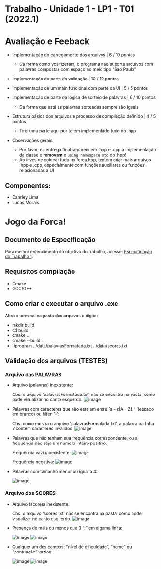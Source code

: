 # Trabalho - Unidade 1 - LP1 - T01 (2022.1)

# Avaliação e Feeback

- Implementação do carregamento dos arquivos |  6 / 10 pontos
  - Da forma como vcs fizeram, o programa não suporta arquivos com palavras compostas com espaço no meio tipo "Sao Paulo"

- Implementação de parte da validação | 10 / 10 pontos

- Implementação de um main funcional com parte da UI | 5 / 5 pontos

- Implementação de parte da lógica de sorteio de palavras | 6 / 10 pontos 
  - Da forma que está as palavras sorteadas sempre são iguais

- Estrutura básica dos arquivos e processo de compilação definido | 4 / 5 pontos
  - Tirei uma parte aqui por terem implementado tudo no .hpp

- Observações gerais
  - Por favor, na entrega final separem em .hpp e .cpp a implementação da classe e **removam** o `using namespace std` do .hpp!
  - Ao invés de colocar tudo no forca.hpp, tentem criar mais arquivos .hpp e .cpp, especialmente com funções auxiliares ou funções relacionadas a UI

## Componentes:
  - Danrley Lima
  - Lucas Morais
# Jogo da Forca!

## Documento de Especificação
Para melhor entendimento do objetivo do trabalho, acesse:
[Especificação do Trabalho 1](https://docs.google.com/document/d/1aa51VNLQ_jpZaEuGkMz2KE8feAkE48-TENZ9eqn48nk/edit?usp=sharing).

## Requisítos compilação
  - Cmake
  - GCC/G++

## Como criar e executar o arquivo .exe

Abra o terminal na pasta dos arquivos e digite:
  - mkdir build
  - cd build
  - cmake ..
  - cmake --build .
  - ./program ../data/palavrasFormatada.txt ../data/scores.txt

## Validação dos arquivos (TESTES)

### Arquivo das PALAVRAS
  - Arquivo (palavras) inexistente:

    Obs: o arquivo 'palavrasFormatada.txt' não se encontra na pasta, como pode visualizar no canto esquerdo.
    ![image](https://user-images.githubusercontent.com/86920019/165214668-1dd4b540-a2da-4009-b325-0c3cde4fec5a.png)
  
  - Palavras com caracteres que não estejam entre [a - z|A - Z], ‘ ‘(espaço em branco) ou hífen ‘-’:

    Obs: como mostra o arquivo 'palavrasFormatada.txt', a palavra na linha 7 contém caracteres inválidos.
    ![image](https://user-images.githubusercontent.com/86920019/165215271-c7ce5fea-6368-4b84-8a6c-87ccfbd31a20.png)

  - Palavras que não tenham sua frequência correspondente, ou a frequência não seja um número inteiro positivo:

    Frequência vazia/inexistente:
    ![image](https://user-images.githubusercontent.com/86920019/165217478-e545232e-22a8-4725-a66f-e86dd95c73cc.png)
    
    Frequência negativa:
    ![image](https://user-images.githubusercontent.com/86920019/165216931-0b98f2d2-7d81-4322-a446-09b91631e275.png)
  
  - Palavras com tamanho menor ou igual a 4:
  
    ![image](https://user-images.githubusercontent.com/86920019/165217720-a6341c3d-1c6b-430c-a4d5-8b2689b2ec16.png)
    
### Arquivo dos SCORES
  - Arquivo (scores) inexistente:

    Obs: o arquivo 'scores.txt' não se encontra na pasta, como pode visualizar no canto esquerdo.
    ![image](https://user-images.githubusercontent.com/86920019/165214910-aa3d0fc5-3256-4814-a50b-39784053db8f.png)
  
  - Presença de mais ou menos que 3 “;” em alguma linha:
  
    ![image](https://user-images.githubusercontent.com/86920019/165218389-1f2bcfd4-9374-4c2a-b3ea-7ff847532766.png)
    ![image](https://user-images.githubusercontent.com/86920019/165218522-88888ed0-d8c4-4359-93ba-20c51b28ee43.png)
  
  - Qualquer um dos campos: "nível de dificuldade”, “nome”  ou “pontuação” vazios:
  
    ![image](https://user-images.githubusercontent.com/86920019/165218672-27004e48-9352-493d-90d8-5704a3d56d82.png)
    ![image](https://user-images.githubusercontent.com/86920019/165218799-c7bf561f-960d-4e96-a0a8-25459dde8a09.png)

 
